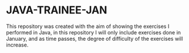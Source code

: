 # JAVA-TRAINEE-JAN
This repository was created with the aim of showing the exercises I performed in Java, in this repository I will only include exercises done in January, and as time passes, the degree of difficulty of the exercises will increase.
